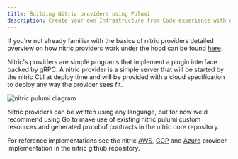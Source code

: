 ```yaml
---
title: Building Nitric providers using Pulumi
description: Create your own Infrastructure from Code experience with deployments powered by Pulumi
---
```


If you're not already familiar with the basics of nitric providers detailed overview on how nitric providers work under the hood can be found [here](../providers/custom/building-custom-provider.md).

Nitric's providers are simple programs that implement a plugin interface backed by gRPC. A nitric provider is a simple server that will be started by the nitric CLI at deploy time and will be provided with a cloud specification to deploy any way the provider sees fit.

![nitric pulumi diagram](/docs/assets/img/nitric-pulumi.png)

Nitric providers can be written using any language, but for now we'd recommend using Go to make use of existing nitric pulumi custom resources and generated protobuf contracts in the nitric core repository.




For reference implementations see the nitric [AWS](https://github.com/nitrictech/nitric/tree/develop/cloud/aws), [GCP](https://github.com/nitrictech/nitric/tree/develop/cloud/gcp) and [Azure](https://github.com/nitrictech/nitric/tree/develop/cloud/azure) provider implementation in the nitric github repository.

